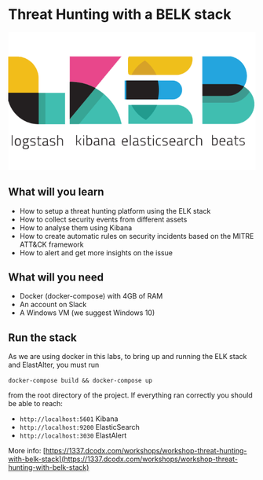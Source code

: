 # Threat Hunting with a BELK stack

![](logo.png)

## What will you learn

* How to setup a threat hunting platform using the ELK stack 
* How to collect security events from different assets
* How to analyse them using Kibana
* How to create automatic rules on security incidents based on the MITRE ATT&CK framework
* How to alert and get more insights on the issue


## What will you need

* Docker (docker-compose) with 4GB of RAM
* An account on Slack 
* A Windows VM (we suggest Windows 10) 

## Run the stack

As we are using docker in this labs, to bring up and running the ELK stack and ElastAlter, you must run


`docker-compose build && docker-compose up`

from the root directory of the project. If everything ran correctly you should be able to reach:

* `http://localhost:5601` Kibana 
* `http://localhost:9200` ElasticSearch
* `http://localhost:3030` ElastAlert

More info: [https://1337.dcodx.com/workshops/workshop-threat-hunting-with-belk-stack](https://1337.dcodx.com/workshops/workshop-threat-hunting-with-belk-stack)